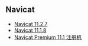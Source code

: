 ## Navicat

- [Navicat 11.2.7](http://download.csdn.net/download/ahgaoyong/9482314)
- [Navicat 11.1.8](http://download.csdn.net/download/ahgaoyong/8374743)
- [Navicat Premium 11.1 注册机](http://download.csdn.net/download/ahgaoyong/8374803)
